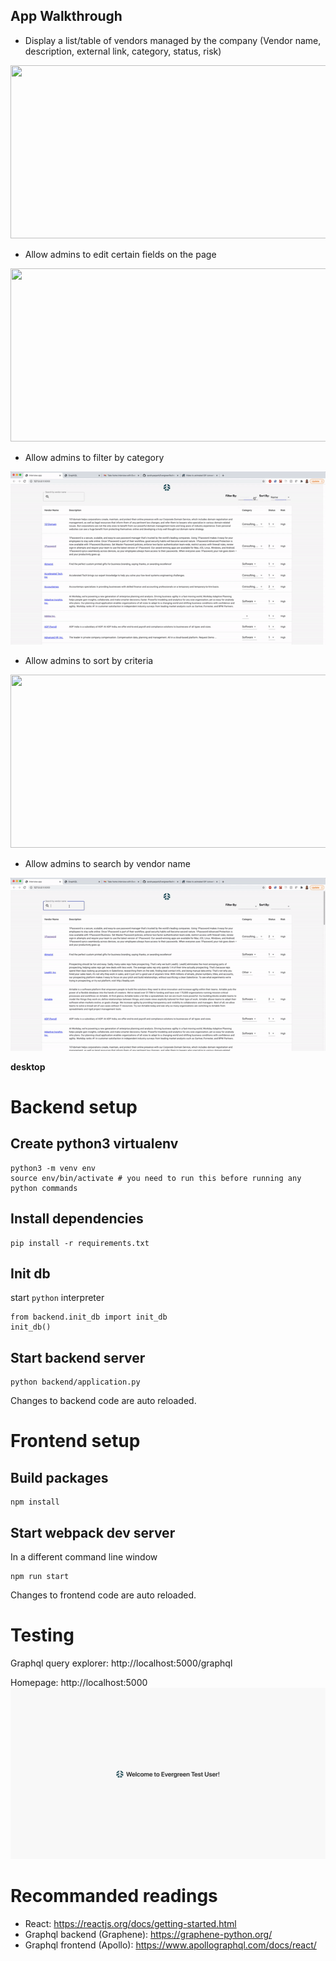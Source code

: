 ## App Walkthrough

* Display a list/table of vendors managed by the company (Vendor name, description, external link, category, status, risk)
<img width="600px" height="277px" src="./demo/evergreen_demo_table.gif">

* Allow admins to edit certain fields on the page
<img width="600px" height="277px" src="./demo/evergreen_demo_admin.gif">

* Allow admins to filter by category
<img width="600px" height="277px" src="./demo/evergreen_demo_filter.gif">

* Allow admins to sort by criteria
<img width="600px" height="277px" src="./demo/evergreen_demo_sort.gif">

* Allow admins to search by vendor name
<img width="600px" height="277px" src="./demo/evergreen_demo_search.gif">

**desktop**

# Backend setup
## Create python3 virtualenv
```
python3 -m venv env
source env/bin/activate # you need to run this before running any python commands
```

## Install dependencies
```
pip install -r requirements.txt
```

## Init db
start `python` interpreter
```
from backend.init_db import init_db
init_db()
```

## Start backend server
```
python backend/application.py
```
Changes to backend code are auto reloaded.

# Frontend setup
## Build packages
```
npm install
```

## Start webpack dev server
In a different command line window
```
npm run start
```
Changes to frontend code are auto reloaded.

# Testing
Graphql query explorer: http://localhost:5000/graphql

Homepage: http://localhost:5000
![Screenshot](sample-screenshot1.png)


# Recommanded readings
- React: https://reactjs.org/docs/getting-started.html
- Graphql backend (Graphene): https://graphene-python.org/
- Graphql frontend (Apollo): https://www.apollographql.com/docs/react/

